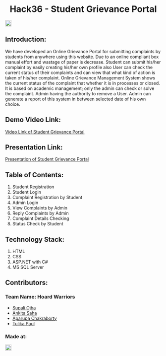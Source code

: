 <h1 align="center">Hack36 - Student Grievance Portal</h1>
<p align="center">
</p>

<a href="https://hack36.com"> <img src="http://bit.ly/BuiltAtHack36" height=20px> </a>


## Introduction:
We have developed an Online Grievance Portal for submitting 
complaints by students from anywhere using this website. Due 
to an online compliant box manual effort and wastage of paper is decrease. Student 
can submit his/her complaint by easily creating his/her own profile also User can 
check the current status of their complaints and can view that what kind of action is 
taken of his/her complaint. Online Grievance Management System shows the 
current status of the complaint that whether it is in processes or closed. It is based 
on academic management; only the admin can check or solve the complaint. Admin 
having the authority to remove a User. Admin can generate a report 
of this system in between selected date of his own choice.
  
## Demo Video Link:
  <a href="https://drive.google.com/file/d/1PUwBBFmC0PTt5-5pxKMtpfuRjfPcsCEv/view?usp=drivesdk">Video Link of Student Grievance Portal</a>
  
## Presentation Link:
  <a href="https://drive.google.com/file/d/1Zn4ysQz3LB5UELeBqEl2KmCK0x3by0i7/view?usp=drivesdk">Presentation of Student Grievance Portal</a>
  
  
## Table of Contents:
  1) Student Registration
  2) Student Login
  3) Complaint Registration by Student 
  4) Admin Login
  5) View Complaints by Admin
  6) Reply Complaints by Admin
  7) Complaint Details Checking 
  8) Status Check by Student


## Technology Stack:
  1) HTML
  2) CSS
  3) ASP.NET with C# 
  4) MS SQL Server
  

## Contributors:

<h3>Team Name: Hoard Warriors</h3>

* [Supali Ojha](https://github.com/SupaliOjha)
* [Ankita Saha](https://github.com/ankitasaha01)
* [Aparupa Chakraborty](https://github.com/APARUPACHAKRABORTY)
* [Tulika Paul](https://github.com/Tulika-Paul99)


### Made at:
<a href="https://hack36.com"> <img src="http://bit.ly/BuiltAtHack36" height=20px> </a>
